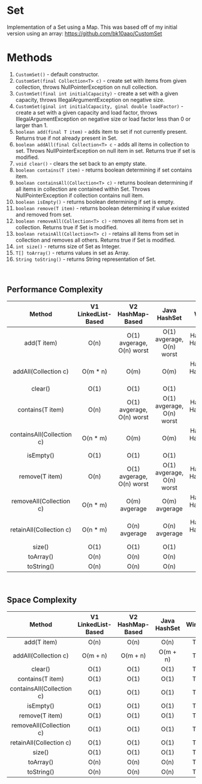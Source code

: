 # Set
Implementation of a Set using a Map. This was based off of my initial version using an array: https://github.com/bk10aao/CustomSet

# Methods
1. `CustomSet()` - default constructor.
2. `CustomSet(final Collection<T> c)` - create set with items from given collection, throws NullPointerException on null collection.
3. `CustomSet(final int initialCapacity)` - create a set with a given capacity, throws IllegalArgumentException on negative size.
4. `CustomSet(ginal int initialCapacity, ginal double loadFactor)` - create a set with a given capacity and load factor, throws IllegalArgumentException on negative size or load factor less than 0 or larger than 1.
5. `boolean add(final T item)` - adds item to set if not currently present. Returns true if not already present in Set. 
6. `boolean addAll(final Collection<T> c` - adds all items in collection to set. Throws NullPointerException on null item in set. Returns true if set is modified. 
7. `void clear()` - clears the set back to an empty state.
8. `boolean contains(T item)` - returns boolean determining if set contains item. 
9. `boolean containsAll(Collection<T> c)` - returns boolean determining if all items in collection are contained within Set. Throws NullPointerException if collection contains null item.
10. `boolean isEmpty()` - returns boolean determining if set is empty. 
11. `boolean remove(T item)` - returns boolean determining if value existed and removed from set.
12. `boolean removeAll(Collection<T> c)` - removes all items from set in collection. Returns true if Set is modified.
13. `boolean retainAll(Collection<T> c)` - retains all items from set in collection and removes all others. Returns true if Set is modified.
14. `int size()` - returns size of Set as Integer.
15. `T[] toArray()` - returns values in set as Array.
16. `String toString()` - returns String representation of Set.

<br/>

## Performance Complexity

|            Method            |        V1 LinkedList-Based       |          V2 HashMap-Based          |            Java HashSet           |          Winner         |
|:----------------------------:|:--------------------------------:|:----------------------------------:|:---------------------------------:|:-----------------------:|
| add(T item)                  | O(n)     | O(1) avgerage, O(n) worst | O(1) avgerage, O(n) worst | HashSet & HashMap-Based |
| addAll(Collection<T> c)      | O(m * n)  | O(m)         | O(m)        | HashSet & HashMap-Based |
| clear()                      | O(1)                             | O(1)               | O(1)            | Tie                     |
| contains(T item)             | O(n)            | O(1) avgerage, O(n) worst               | O(1) avgerage, O(n) worst              | HashSet & HashMap-Based |
| containsAll(Collection<T> c) | O(n * m)          | O(m)       | O(m)     | HashSet & HashMap-Based |
| isEmpty()                    | O(1)                             | O(1)                               | O(1)                              | Tie                     |
| remove(T item)               | O(n)  | O(1) avgerage, O(n) worst               | O(1) avgerage, O(n) worst              | HashSet & HashMap-Based |
| removeAll(Collection<T> c)   | O(n * m)   | O(m) avgerage                           | O(m) avgerage                          | HashSet & HashMap-Based |
| retainAll(Collection<T> c)   | O(n * m)     | O(n) avgerage | O(n) avgerage                          | HashSet & HashMap-Based |
| size()                       | O(1)                             | O(1)                               | O(1)                              | Tie                     |
| toArray()                    | O(n)                             | O(n)                               | O(n)                              | Tie                     |
| toString()                   | O(n)                             | O(n)                               | O(n)                              | Tie                     |

<br/>

## Space Complexity

|            Method            |        V1 LinkedList-Based        |          V2 HashMap-Based          |            Java HashSet            | Winner |
|:----------------------------:|:---------------------------------:|:----------------------------------:|:----------------------------------:|:------:|
| add(T item)                  | O(n) | O(n) | O(n) | Tie    |
| addAll(Collection<T> c)      | O(m + n)                          | O(m + n)                           | O(m + n)                           | Tie    |
| clear()                      | O(1)           | O(1)             | O(1)              | Tie    |
| contains(T item)             | O(1)                 | O(1)                   | O(1)                   | Tie    |
| containsAll(Collection<T> c) | O(1)                              | O(1)                               | O(1)                               | Tie    |
| isEmpty()                    | O(1)                              | O(1)                               | O(1)                               | Tie    |
| remove(T item)               | O(1)                | O(1)                  | O(1)                  | Tie    |
| removeAll(Collection<T> c)   | O(1)                              | O(1)                               | O(1)                               | Tie    |
| retainAll(Collection<T> c)   | O(1)                              | O(1)                               | O(1)                               | Tie    |
| size()                       | O(1)                              | O(1)                               | O(1)                               | Tie    |
| toArray()                    | O(n)                              | O(n)                               | O(n)                               | Tie    |
| toString()                   | O(n)        | O(n)         | O(n)         | Tie    |
